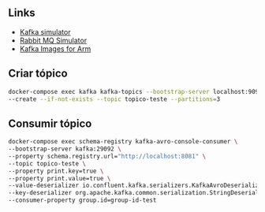 ## Links

- [Kafka simulator](https://softwaremill.com/kafka-visualisation/) 
- [Rabbit MQ Simulator](http://tryrabbitmq.com/) 
- [Kafka Images for Arm](https://github.com/arm64-compat/confluent-platform
)

## Criar tópico
```bash
docker-compose exec kafka kafka-topics --bootstrap-server localhost:9092 \
--create --if-not-exists --topic topico-teste --partitions=3
```


## Consumir tópico

```bash
docker-compose exec schema-registry kafka-avro-console-consumer \
--bootstrap-server kafka:29092 \
--property schema.registry.url="http://localhost:8081" \
--topic topico-teste \
--property print.key=true \
--property print.value=true \
--value-deserializer io.confluent.kafka.serializers.KafkaAvroDeserializer \
--key-deserializer org.apache.kafka.common.serialization.StringDeserializer \
--consumer-property group.id=group-id-test
```